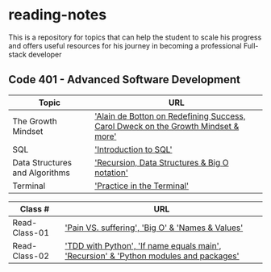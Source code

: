 # reading-notes

 This is a repository for topics that can help the student to scale his progress and offers useful resources for his journey in becoming a professional Full-stack developer

## Code 401 - Advanced Software Development

| **Topic** | **URL** |
| -------- | -----------|
| The Growth Mindset |['Alain de Botton on Redefining Success, Carol Dweck on the Growth Mindset & more'](./The%20Growth%20Mindset/red-the-growth-mindset.md)|
| SQL |['Introduction to SQL'](./SQL-Practice/read-SQL%20commands.md)|
| Data Structures and Algorithms |['Recursion, Data Structures & Big O notation'](./Data%20Structures%20and%20Algorithms/read-data-structures.md)|
| Terminal |['Practice in the Terminal'](./Terminal/read-terminal-practice.md)|

| **Class #** | **URL** |
| -------- | -----------|
| Read-Class-01   |['Pain VS. suffering', 'Big O' & 'Names & Values'](./Read-Class-01.md)|
| Read-Class-02   |['TDD with Python', 'If name equals main', 'Recursion' & 'Python modules and packages'](./Read-Class-02.md)|

